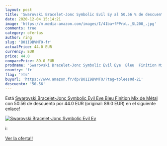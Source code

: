 ```yaml
---
layout: post
title: 'Swarovski Bracelet-Jonc Symbolic Evil Ey al 50.56 % de descuento'
date: 2020-12-04 15:14:21
image: 'https://m.media-amazon.com/images/I/41ba+fPPrxL._SL200_.jpg'
comments: true
category: ofertas
author: ring
slug: 'B01I9BVMTO-fr'
actualPrice: 44.0 EUR
currency: EUR
price: 44.0
comparePrice: 89.0 EUR
prodname: 'Swarovski Bracelet-Jonc Symbolic Evil Eye  Bleu  Finition Mix de Métal'
country: 'fr'
flag: '🇫🇷'
buyurl: 'https://www.amazon.fr/dp/B01I9BVMTO/?tag=tolees0d-21'
descuento: '50.56'
---
```


Está [Swarovski Bracelet-Jonc Symbolic Evil Eye  Bleu  Finition Mix de Métal](https://www.amazon.fr/dp/B01I9BVMTO/?tag=tolees0d-21) con 50.56 de descuento por 44.0 EUR (original: 89.0 EUR) en el siguiente enlace!

[![Swarovski Bracelet-Jonc Symbolic Evil Ey](https://m.media-amazon.com/images/I/41ba+fPPrxL._SL200_.jpg)](https://www.amazon.fr/dp/B01I9BVMTO/?tag=tolees0d-21)

ℹ️:


[Ver la oferta!!](https://www.amazon.fr/dp/B01I9BVMTO/?tag=tolees0d-21)
